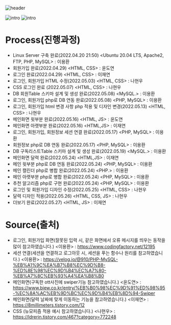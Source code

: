 ![header](https://capsule-render.vercel.app/api?type=waving&color=auto&height=300&section=header&text=SubscriptionPlanner&fontSize=70)

![intro](https://capsule-render.vercel.app/api?type=transparent&text=창의적공학설계%20프로젝트&fontAlign=50&animation=blink&fontSize=40&section=intro&height=50)
![intro](https://capsule-render.vercel.app/api?type=transparent&text=이용환,이재연,윤도연,나현우&fontAlign=50&animation=blink&fontSize=20&section=intro&height=50)

# Process(진행과정)
- Linux Server 구축 완료(2022.04.20 21:50) <Ubuntu 20.04 LTS, Apache2, FTP, PHP, MySQL> : 이용환
- 회원가입 완료(2022.04.29) <HTML, CSS> : 윤도연
- 로그인 완료(2022.04.29) <HTML, CSS> : 이재연
- 로그인, 회원가입 HTML 수정(2022.05.03) <HTML, CSS> : 나현우
- CSS 로그인 완료 (2022.05.07) <HTML, CSS> : 나현우
- DB 회원Table 스키마 설계 및 생성 완료(2022.05.08) <MySQL.> : 이용환
- 로그인, 회원가입 php로 DB 연동 완료(2022.05.08) <PHP, MySQL> : 이용환
- 로그인, 회원가입 html 변경 사항 php 적용 및 디자인 변경(2022.05.13) <HTML, CSS> : 나현우
- 메인화면 윗부분 완료(2022.05.16) <HTML, JS> : 윤도연
- 메인화면 아랫부분 완료(2022.05.16) <HTML,JS> : 이재연
- 로그인, 회원가입, 회원정보 세션 연결 완료(2022.05.17) <PHP, MySQL> : 이용환
- 회원정보 php로 DB 연동 완료(2022.05.17) <PHP, MySQL> : 이용환
- DB 구독리스트Table 스키마 설계 및 생성 완료(2022.05.19) <MySQL.> : 이용환
- 메인화면 달력 완료(2022.05.24) <HTML,JS> : 이재연
- 메인 윗부분 php로 DB 연동 완료(2022.05.24) <PHP, MySQL> : 이용환
- 메인 캘린더 php로 병합 완료(2022.05.24) <PHP.> : 이용환
- 메인 아랫부분 php로 병합 완료(2022.05.24) <PHP, MySQL> : 이용환
- 추천 알고리즘 php로 구현 완료(2022.05.24) <PHP, MySQL> : 이용환
- 로그인 및 회원가입 디자인 수정(2022.05.25) <HTML, CSS> : 나현우
- 달력 디자인 적용(2022.05.26) <HTML, CSS, JS> : 나현우
- 더보기 완료(2022.05.27) <HTML, JS> : 이재연
# Source(출처)
- 로그인, 회원가입 화면(잘못된 입력 시, 같은 화면에서 오류 메시지를 띄우는 동작을 많이 참고하였습니다.) <이용환> : https://www.codingfactory.net/12195
- 세션 연결(세션을 연결하고 로그아웃 시, 세션을 푸는 함수나 원리를 참고하였습니다.) <이용환> : https://velog.io/@910/PHP-MySQL-%EB%A1%9C%EA%B7%B8%EC%9D%B8-%ED%8E%98%EC%9D%B4%EC%A7%80-%EB%A7%8C%EB%93%A4%EA%B8%B0
- 메인화면(구독한 ott사진에 swiper기능 참고하였습니다.) <윤도연> : https://www.biew.co.kr/entry/%EB%B0%98%EC%9D%91%ED%98%95-%EC%8A%AC%EB%9D%BC%EC%9D%B4%EB%8D%94-Swiper
- 메인화면(달력 날짜에 맞게 이동하는 기능을 참고하였습니다.) <이재연> : https://8millimeters.tistory.com/12
- CSS (뉴모피즘 적용 예시 참고하였습니다.) <나현우> : https://ldrerin.tistory.com/467?category=772248
